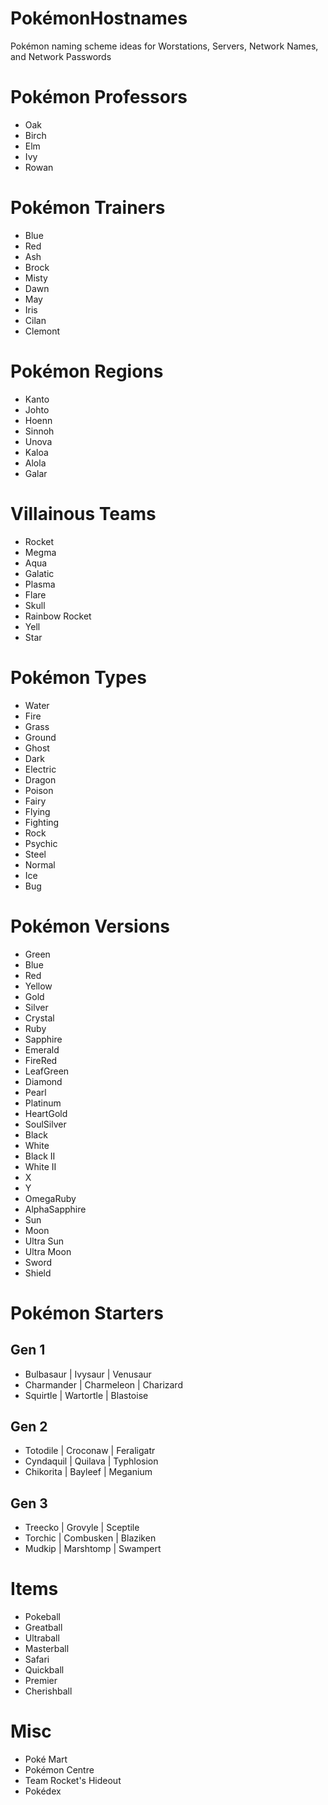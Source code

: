 # PokémonHostnames
Pokémon naming scheme ideas for Worstations, Servers, Network Names, and Network Passwords


# Pokémon Professors
* Oak 
* Birch 
* Elm 
* Ivy 
* Rowan

# Pokémon Trainers
* Blue 
* Red 
* Ash 
* Brock
* Misty 
* Dawn 
* May
* Iris
* Cilan
* Clemont

# Pokémon Regions
* Kanto
* Johto
* Hoenn
* Sinnoh
* Unova
* Kaloa
* Alola
* Galar

# Villainous Teams
* Rocket 
* Megma 
* Aqua 
* Galatic
* Plasma
* Flare 
* Skull
* Rainbow Rocket
* Yell
* Star 

# Pokémon Types
* Water
* Fire
* Grass
* Ground
* Ghost
* Dark
* Electric
* Dragon 
* Poison 
* Fairy
* Flying
* Fighting
* Rock
* Psychic
* Steel
* Normal
* Ice
* Bug

# Pokémon Versions
* Green
* Blue
* Red 
* Yellow
* Gold
* Silver
* Crystal
* Ruby
* Sapphire
* Emerald
* FireRed
* LeafGreen
* Diamond
* Pearl
* Platinum
* HeartGold
* SoulSilver
* Black
* White
* Black II
* White II
* X
* Y
* OmegaRuby
* AlphaSapphire
* Sun
* Moon
* Ultra Sun
* Ultra Moon
* Sword
* Shield

# Pokémon Starters 
## Gen 1
* Bulbasaur | Ivysaur | Venusaur
* Charmander | Charmeleon | Charizard
* Squirtle | Wartortle | Blastoise
## Gen 2
* Totodile | Croconaw | Feraligatr
* Cyndaquil |  Quilava | Typhlosion
* Chikorita | Bayleef | Meganium
## Gen 3
* Treecko | Grovyle | Sceptile 
* Torchic | Combusken | Blaziken
* Mudkip | Marshtomp | Swampert

# Items
* Pokeball
* Greatball
* Ultraball
* Masterball
* Safari
* Quickball
* Premier
* Cherishball

# Misc 
* Poké Mart 
* Pokémon Centre 
* Team Rocket's Hideout 
* Pokédex
